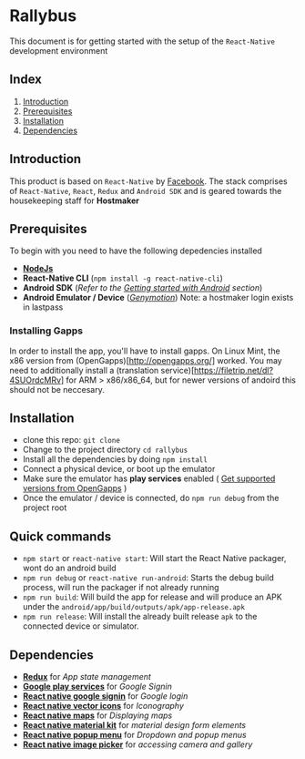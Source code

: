# Rallybus

This document is for getting started with the setup of the `React-Native` development environment

## Index
1. [Introduction](#introduction)
2. [Prerequisites](#prerequisites)
3. [Installation](#installation)
4. [Dependencies](#dependencies)


## Introduction
This product is based on `React-Native` by [Facebook](https://facebook.github.io/react-native). The stack comprises of `React-Native`, `React`, `Redux` and `Android SDK` and is geared towards the housekeeping staff for **Hostmaker**

## Prerequisites
To begin with you need to have the following depedencies installed

* [__NodeJs__](https://nodejs.org)
* __React-Native CLI__ (`npm install -g react-native-cli`)
* __Android SDK__ (_Refer to the [Getting started with Android](https://facebook.github.io/react-native/docs/getting-started.html#content) section_)
* __Android Emulator / Device__ ([_Genymotion_](https://www.genymotion.com/thank-you-freemium/)) Note: a hostmaker login exists in lastpass

### Installing Gapps

In order to install the app, you'll have to install gapps.  On Linux Mint,
the x86 version from (OpenGapps)[http://opengapps.org/] worked.  You may need
to additionally install a
(translation service)[https://filetrip.net/dl?4SUOrdcMRv] for ARM > x86/x86_64,
but for newer versions of andoird this should not be neccesary.

## Installation

* clone this repo: `git clone `
* Change to the project directory `cd rallybus`
* Install all the dependencies by doing `npm install`
* Connect a physical device, or boot up the emulator
* Make sure the emulator has __play services__ enabled ( [Get supported versions from OpenGapps](http://opengapps.org/) )
* Once the emulator / device is connected, do `npm run debug` from the project root

## Quick commands

* `npm start` or `react-native start`: Will start the React Native packager, wont do an android build
* `npm run debug` or `react-native run-android`: Starts the debug build process, will run the packager if not already running
* `npm run build`: Will build the app for release and will produce an APK under the `android/app/build/outputs/apk/app-release.apk`
* `npm run release`: Will install the already built release `apk` to the connected device or simulator.

## Dependencies

* [__Redux__](https://redux.js.org) for _App state management_
* [__Google play services__](http://opengapps.org/) for _Google Signin_
* [__React native google signin__](https://github.com/devfd/react-native-google-signin) for _Google login_
* [__React native vector icons__](https://github.com/oblador/react-native-vector-icons) for _Iconography_
* [__React native maps__](https://github.com/lelandrichardson/react-native-maps) for _Displaying maps_
* [__React native material kit__](https://github.com/xinthink/react-native-material-kit) for _material design form elements_
* [__React native popup menu__](https://www.npmjs.com/package/react-native-popup-menu) for _Dropdown and popup menus_
* [__React native image picker__](https://github.com/marcshilling/react-native-image-picker) for _accessing camera and gallery_